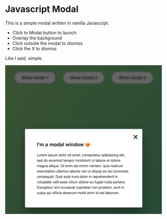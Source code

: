 # Javascript Modal
This is a simple modal written in vanilla Javascript.

- Click to Modal button to launch
- Overlay the background
- Click outside the modal to dismiss
- Click the X to dismiss

Like I said, simple.

![alt text](javascript-simple-modal.png)
